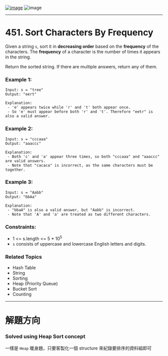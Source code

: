 [![image](https://img.shields.io/badge/Leetcode-Link-blue?logo=leetcode)](https://leetcode.com/problems/sort-characters-by-frequency/)
![image](https://img.shields.io/badge/Difficulty-Medium-yellow)

---

# 451. Sort Characters By Frequency

Given a string `s`, sort it in **decreasing order** based on the **frequency** of the characters. The **frequency** of a character is the number of times it appears in the string.

Return the sorted string. If there are multiple answers, return any of them.

### Example 1:

```
Input: s = "tree"
Output: "eert"

Explanation:
 - 'e' appears twice while 'r' and 't' both appear once.
 - So 'e' must appear before both 'r' and 't'. Therefore "eetr" is also a valid answer.
```

### Example 2:

```
Input: s = "cccaaa"
Output: "aaaccc"

Explanation:
 - Both 'c' and 'a' appear three times, so both "cccaaa" and "aaaccc" are valid answers.
 - Note that "cacaca" is incorrect, as the same characters must be together.
```

### Example 3:

```
Input: s = "Aabb"
Output: "bbAa"

Explanation:
 - "bbaA" is also a valid answer, but "Aabb" is incorrect.
 - Note that 'A' and 'a' are treated as two different characters.
```

### Constraints:

- 1 <= s.length <= 5 * $10^5$
- `s` consists of uppercase and lowercase English letters and digits.

### Related Topics

- Hash Table
- String
- Sorting
- Heap (Priority Queue)
- Bucket Sort
- Counting
  
---

# 解題方向

### Solved using Heap Sort concept

一樣是 `Heap` 暖身題，只要客製化一個 structure 來紀錄要排序的資料組即可